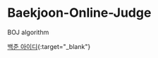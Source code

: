 # Baekjoon-Online-Judge
BOJ algorithm

[백준 아이디](https://www.acmicpc.net/user/wpghks7){:target="_blank"}
